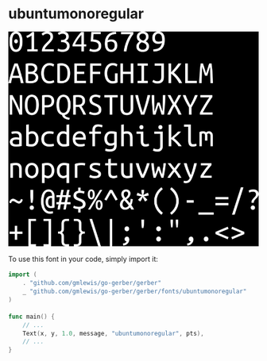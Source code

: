 # ubuntumonoregular

![ubuntumonoregular](ubuntumonoregular.png)

To use this font in your code, simply import it:

```go
import (
	. "github.com/gmlewis/go-gerber/gerber"
	_ "github.com/gmlewis/go-gerber/gerber/fonts/ubuntumonoregular"
)

func main() {
	// ...
	Text(x, y, 1.0, message, "ubuntumonoregular", pts),
	// ...
}
```
